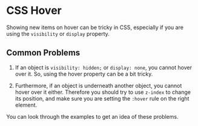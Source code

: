 # CSS Hover

Showing new items on hover can be tricky in CSS, especially if you are using the `visibility` or `display` property. 

## Common Problems

1. If an object is `visibility: hidden;` or `display: none`, you cannot hover over it. So, using the hover property can be a bit tricky. 

2. Furthermore, if an object is underneath another object, you cannot hover over it either. Therefore you should try to use `z-index` to change its position, and make sure you are setting the `:hover` rule on the right element. 

You can look through the examples to get an idea of these problems. 
